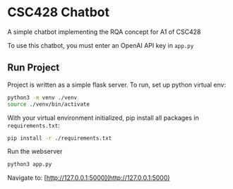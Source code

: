 # CSC428 Chatbot

A simple chatbot implementing the RQA concept for A1 of CSC428

To use this chatbot, you must enter an OpenAI API key in `app.py`

## Run Project

Project is written as a simple flask server. To run, set up python virtual env:

```bash
python3 -m venv ./venv
source ./venv/bin/activate
```

With your virtual environment initialized, pip install all packages in `requirements.txt`:
```bash
pip install -r ./requirements.txt
```

Run the webserver
```bash
python3 app.py
```

Navigate to: [http://127.0.0.1:5000](http://127.0.0.1:5000)
